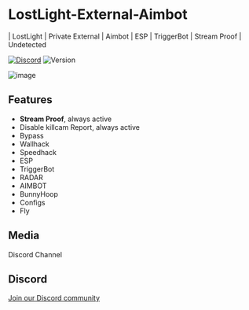 # LostLight-External-Aimbot
| LostLight | Private External | Aimbot | ESP | TriggerBot | Stream Proof | Undetected 

[![Discord](https://img.shields.io/discord/972965077496000552)](https://discord.gg/q2KP7nSJCK)
![Version](https://img.shields.io/badge/version-4.4-blue.svg)

![image](https://github.com/Avoddfor/LostLight-External-Aimbot/assets/160798053/19731671-428b-4122-9caf-47063bf152cc)


## Features

- **Stream Proof**, always active
- Disable killcam Report, always active
- Bypass
- Wallhack
- Speedhack
- ESP
- TriggerBot
- RADAR
- AIMBOT
- BunnyHoop
- Configs
- Fly


## Media

Discord Channel

## Discord

[Join our Discord community](https://discord.gg/q2KP7nSJCK)

